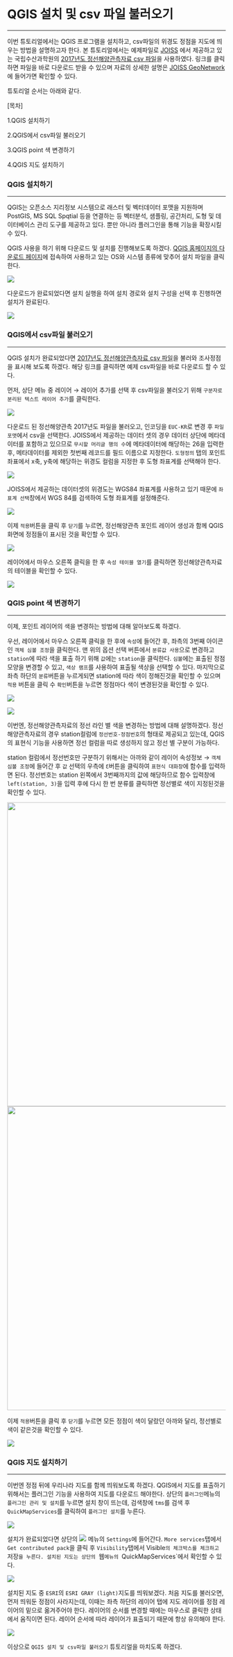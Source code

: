# QGIS 설치 및 csv 파일 불러오기

------------------------------------------------------------------------

이번 튜토리얼에서는 QGIS 프로그램을 설치하고, csv파일의 위경도 정점을 지도에 띄우는 방법을 설명하고자 한다. 본 튜토리얼에서는 예제파일로 [JOISS](http://joiss.kr) 에서 제공하고 있는 국립수산과학원의 [2017년도 정선해양관측자료 csv 파일](http://joiss.kr/geonetwork/srv/api/records/2f071261-116d-4ee1-be1a-a43bab8f7ee6/attachments/정선해양관측_2017_profile_chemical_unknown.csv)을 사용하였다. 링크를 클릭하면 파일을 바로 다운로드 받을 수 있으며 자료의 상세한 설명은 [JOISS GeoNetwork](http://joiss.kr/geonetwork/)에 들어가면 확인할 수 있다.

튜토리얼 순서는 아래와 같다.

\[목차\]  

1.QGIS 설치하기

2.QGIS에서 csv파일 불러오기

3.QGIS point 색 변경하기

4.QGIS 지도 설치하기


### QGIS 설치하기

------------------------------------------------------------------------

QGIS는 오픈소스 지리정보 시스템으로 래스터 및 벡터데이터 포맷을 지원하며 PostGIS, MS SQL Spqtial 등을 연결하는 등 벡터분석, 샘플링, 공간처리, 도형 및 데이터베이스 관리 도구를 제공하고 있다. 뿐만 아니라 플러그인을 통해 기능을 확장시킬 수 있다.

QGIS 사용을 하기 위해 다운로드 및 설치를 진행해보도록 하겠다. [QGIS 홈페이지의 다운로드 페이지](https://qgis.org/ko/site/forusers/download.html)에 접속하여 사용하고 있는 OS와 시스템 종류에 맞추어 설치 파일을 클릭한다.

![](images/qgis설치_1.png)

다운로드가 완료되었다면 설치 실행을 하여 설치 경로와 설치 구성을 선택 후 진행하면 설치가 완료된다.

![](images/qgis설치_2.png)


### QGIS에서 csv파일 불러오기

------------------------------------------------------------------------

QGIS 설치가 완료되었다면 [2017년도 정선해양관측자료 csv 파일](http://joiss.kr/geonetwork/srv/api/records/2f071261-116d-4ee1-be1a-a43bab8f7ee6/attachments/정선해양관측_2017_profile_chemical_unknown.csv)을 불러와 조사정점을 표시해 보도록 하겠다. 해당 링크를 클릭하면 예제 csv파일을 바로 다운로드 할 수 있다.

먼저, 상단 메뉴 중 레이어 → 레이어 추가를 선택 후 csv파일을 불러오기 위해 `구분자로 분리된 텍스트 레이어 추가`를 클릭한다.

![](images/csv불러오기_1.png)

다운로드 된 정선해양관측 2017년도 파일을 불러오고, 인코딩을 `EUC-KR`로 변경 후 `파일 포맷`에서 csv을 선택한다. JOISS에서 제공하는 데이터 셋의 경우 데이터 상단에 메타데이터를 포함하고 있으므로 `무시할 머리글 행의 수`에 메타데이터에 해당하는 26을 입력한 후, 메타데이터를 제외한 첫번째 레코드를 필드 이름으로 지정한다. `도형정의`
탭의 포인트 좌표에서 x축, y축에 해당하는 위경도 컬럼을 지정한 후 도형 좌표계를 선택해야 한다.

![](images/csv불러오기_2.png)

JOISS에서 제공하는 데이터셋의 위경도는 WGS84 좌표계를 사용하고 있기 때문에 `좌표계 선택`창에서 WGS 84를 검색하여 도형 좌표계를 설정해준다.

![](images/csv불러오기_3.png)

이제 `적용`버튼을 클릭 후 `닫기`를 누르면, 정선해양관측 포인트 레이어 생성과 함께 QGIS 화면에 정점들이 표시된 것을 확인할 수 있다.

![](images/csv불러오기_4.png)

레이어에서 마우스 오른쪽 클릭을 한 후 `속성 테이블 열기`를 클릭하면 정선해양관측자료의 테이블을 확인할 수 있다.

![](images/csv불러오기_10.png)


### QGIS point 색 변경하기

------------------------------------------------------------------------

이제, 포인트 레이어의 색을 변경하는 방법에 대해 알아보도록 하겠다.

우선, 레이어에서 마우스 오른쪽 클릭을 한 후에 `속성`에 들어간 후, 좌측의 3번째 아이콘인 `객체 심볼 조정`을 클릭한다. 맨 위의 옵션 선택 버튼에서 `분류값 사용`으로 변경하고 `station`에 따라 색을 표출 하기 위해 `값`에는 `station`을 클릭한다. `심볼`에는 표출된 정점 모양을 변경할 수 있고, `색상 램프`를 사용하여 표출될 색상을 선택할 수 있다. 마지막으로 좌측 하단의 `분류`버튼을 누르게되면 station에 따라 색이 정해진것을 확인할 수 있으며 `적용` 버튼을 클릭 수 `확인`버튼을 누르면 정점마다 색이 변경된것을 확인할 수 있다.

![](images/csv불러오기_5.png)

![](images/csv불러오기_6.png)

이번엔, 정선해양관측자료의 정선 라인 별 색을 변경하는 방법에 대해 설명하겠다. 정선해양관측자료의 경우 station컬럼에 `정선번호-정점번호`의 형태로 제공되고 있는데, QGIS의 표현식 기능을 사용하면 정선 컬럼을 따로 생성하지 않고 정선 별 구분이 가능하다.

station 컬럼에서 정선번호만 구분하기 위해서는 아까와 같이 레이어 속성정보 → `객체 심볼 조정`에 들어간 후 `값` 선택의 우측에 `Ԑ`버튼을 클릭하여 `표현식 대화창`에 함수를 입력하면 된다. 정선번호는 station 왼쪽에서 3번째까지의 값에 해당하므로 함수 입력창에 `left(station, 3)`을 입력 후에 다시 한 번 분류를 클릭하면 정선별로 색이 지정된것을 확인할 수 있다.

<img src="images/csv불러오기_7.png" width="700" />

<img src="images/csv불러오기_8.png" width="700" />

이제 `적용`버튼을 클릭 후 `닫기`를 누르면 모든 정점이 색이 달랐던 아까와 달리, 정선별로 색이 같은것을 확인할 수 있다.

![](images/csv불러오기_9.png)

### QGIS 지도 설치하기

------------------------------------------------------------------------

이번엔 정점 뒤에 우리나라 지도를 함께 띄워보도록 하겠다. QGIS에서 지도를 표출하기 위해서는 플러그인 기능을 사용하여 지도를 다운로드 해야한다.   상단의 `플러그인`메뉴의 `플러그인 관리 및 설치`를 누르면 설치 창이 뜨는데, 검색창에 `tms`를 검색 후 `QuickMapServices`를 클릭하여 `플러그인 설치`를 누른다.

![](images/지도플러그인_1.png)

설치가 완료되었다면 상단의 ![](images/지도버튼.png) 메뉴의 `Settings`에 들어간다. `More services`탭에서 `Get contributed pack`을 클릭 후 `Visibility`탭에서  Visible`의 체크박스를 체크하고 `저장`을 누른다. 설치된 지도는 상단의 `웹`메뉴의 `QuickMapServices`에서 확인할 수 있다.

![](images/지도플러그인_4.png)

설치된 지도 중 `ESRI`의 `ESRI GRAY (light)`지도를 띄워보겠다. 처음 지도를 불러오면, 먼저 띄워둔 정점이 사라지는데, 이때는 좌측 하단의 레이어 탭에 지도 레이어를 정점 레이어의 밑으로 옮겨주어야 한다. 레이어의 순서를 변경할 때에는 마우스로 클릭한 상태에서 움직이면 된다. 레이어 순서에 따라 레이어가 표출되기 때문에 항상 유의해야 한다.

![](images/지도플러그인_5.png)

이상으로 `QGIS 설치 및 csv파일 불러오기` 튜토리얼을 마치도록 하겠다.
